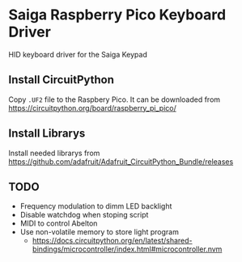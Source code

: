 # Saiga Raspberry Pico Keyboard Driver

HID keyboard driver for the Saiga Keypad

## Install CircuitPython
Copy `.UF2` file to the Raspbery Pico. It can be downloaded from https://circuitpython.org/board/raspberry_pi_pico/

## Install Librarys
Install needed librarys from https://github.com/adafruit/Adafruit_CircuitPython_Bundle/releases

## TODO
- Frequency modulation to dimm LED backlight
- Disable watchdog when stoping script
- MIDI to control Abelton
- Use non-volatile memory to store light program
    - https://docs.circuitpython.org/en/latest/shared-bindings/microcontroller/index.html#microcontroller.nvm
